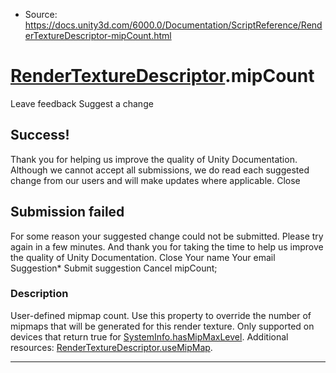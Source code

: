 * Source: https://docs.unity3d.com/6000.0/Documentation/ScriptReference/RenderTextureDescriptor-mipCount.html

#  [RenderTextureDescriptor](https://docs.unity3d.com/6000.0/Documentation/ScriptReference/RenderTextureDescriptor.html).mipCount
Leave feedback
Suggest a change
## Success!
Thank you for helping us improve the quality of Unity Documentation. Although we cannot accept all submissions, we do read each suggested change from our users and will make updates where applicable.
Close
## Submission failed
For some reason your suggested change could not be submitted. Please <a>try again</a> in a few minutes. And thank you for taking the time to help us improve the quality of Unity Documentation.
Close
Your name Your email Suggestion* Submit suggestion
Cancel
mipCount; 
### Description
User-defined mipmap count.
Use this property to override the number of mipmaps that will be generated for this render texture. Only supported on devices that return true for [SystemInfo.hasMipMaxLevel](https://docs.unity3d.com/6000.0/Documentation/ScriptReference/SystemInfo-hasMipMaxLevel.html). Additional resources: [RenderTextureDescriptor.useMipMap](https://docs.unity3d.com/6000.0/Documentation/ScriptReference/RenderTextureDescriptor-useMipMap.html).
* * *
